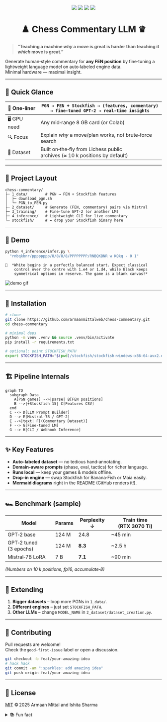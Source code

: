 
<!--  ██████╗██╗  ██╗███████╗███████╗ ██████╗██╗  ██╗     -->
<!-- ██╔════╝██║  ██║██╔════╝██╔════╝██╔════╝██║ ██╔╝     -->
<!-- ██║     ███████║█████╗  ███████╗██║     █████╔╝      -->
<!-- ██║     ██╔══██║██╔══╝  ╚════██║██║     ██╔═██╗      -->
<!-- ╚██████╗██║  ██║███████╗███████║╚██████╗██║  ██╗     -->
<!--  ╚═════╝╚═╝  ╚═╝╚══════╝╚══════╝ ╚═════╝╚═╝  ╚═╝     -->

<p align="center">
  <img src="https://img.shields.io/badge/python-3.10%2B-green?style=for-the-badge&logo=python" />
  <img src="https://img.shields.io/badge/torch-2.x-orange?style=for-the-badge&logo=pytorch" />
  <img src="https://img.shields.io/badge/stockfish-16.1-blue?style=for-the-badge&logo=gnubash" />
  <img src="https://img.shields.io/github/license/armaanmittalweb/ExplainableChess?style=for-the-badge" />
</p>

<h1 align="center">♟️  Chess Commentary LLM  ♛</h1>

> **“Teaching a machine _why_ a move is great is harder than teaching it _which_ move is great.”**

Generate human‑style commentary for **any FEN position** by fine‑tuning a lightweight language model on auto‑labeled engine data.  
Minimal hardware — maximal insight.

---

## 🌈 Quick Glance

| 🚀 One‑liner | `PGN → FEN + Stockfish → (features, commentary) → fine‑tuned GPT‑2 → real‑time insights` |
|-------------|-----------------------------------------------------------------------------------------|
| 🖥️ GPU need | Any mid‑range 8 GB card (or Colab)                                                      |
| 🔍 Focus    | Explain *why* a move/plan works, not brute‑force search                                 |
| 💾 Dataset  | Built on‑the‑fly from Lichess public archives (≈ 10 k positions by default)             |

---

## 📂 Project Layout

```text
chess-commentary/
├─ 1_data/        # PGN → FEN + Stockfish features
│  ├─ download_pgn.sh
│  └─ PGN_to_FEN.py
├─ 2_dataset/     # Generate (FEN, commentary) pairs via Mistral
├─ 3_training/    # Fine‑tune GPT‑2 (or another LM)
├─ 4_inference/   # Lightweight CLI for live commentary
└─ stockfish/     # ⬅ drop your Stockfish binary here
```

---

## 🌟 Demo

```bash
python 4_inference/infer.py \
  "rnbqkbnr/pppppppp/8/8/8/8/PPPPPPPP/RNBQKBNR w KQkq - 0 1"
```

```
🔮  *White begins in a perfectly balanced start. Expect classical
    control over the centre with 1.e4 or 1.d4, while Black keeps
    symmetrical options in reserve. The game is a blank canvas!*
```

![demo gif](https://media.giphy.com/media/v1.Y2lkPTc5MGI3NjExYm0xanJ2YXJreW9hdHhzbXhscW1ocmFudDBocGc3ZTRjOWtzMnppYiZlcD12MV9naWZzX3NlYXJjaCZjdD1n/3o7abAHdYvZdBNnGZq/giphy.gif)

---

## 🔧 Installation

```bash
# clone
git clone https://github.com/armaanmittalweb/chess-commentary.git
cd chess-commentary

# minimal deps
python -m venv .venv && source .venv/bin/activate
pip install -r requirements.txt

# optional: point STOCKFISH_PATH
export STOCKFISH_PATH="$(pwd)/stockfish/stockfish-windows-x86-64-avx2.exe"
```

---

## 🏗️  Pipeline Internals

```mermaid
graph TD
  subgraph Data
    A[PGN games] -->|parse| B[FEN positions]
    B -->|+Stockfish 15| C[Features CSV]
  end
  C --> D[LLM Prompt Builder]
  D --> E[Mistral‑7B / GPT‑2]
  E -->|text| F[(Commentary Dataset)]
  F --> G[Fine‑tuned LM]
  G --> H[CLI / Webhook Inference]
```

---

## ✨ Key Features

- **Auto‑labeled dataset** — no tedious hand‑annotating.
- **Domain‑aware prompts** (phase, eval, tactics) for richer language.
- **Runs local** — keep your games & models offline.
- **Drop‑in engine** — swap Stockfish for Banana‑Fish or Maia easily.
- **Mermaid diagrams** right in the README (GitHub renders it!).

---

## 🏎️  Benchmark (sample)

| Model | Params | Perplexity ↓ | Train time (RTX 3070 Ti) |
|-------|--------|-------------|--------------------------|
| GPT‑2 base        | 124 M | 24.8 |  ~45 min |
| GPT‑2 tuned (3 epochs) | 124 M | **8.3** |  ~2.5 h |
| Mistral‑7B LoRA   | 7 B  | **7.1** |  ~90 min |

*(Numbers on 10 k positions, fp16, accumulate‑8)*

---

## 🧩 Extending

1. **Bigger datasets** – loop more PGNs in `1_data/`.
2. **Different engines** – just set `STOCKFISH_PATH`.
3. **Other LLMs** – change `MODEL_NAME` in `2_dataset/dataset_creation.py`.

---

## 🤝 Contributing

Pull requests are welcome!  
Check the `good‑first‑issue` label or open a discussion.

```bash
git checkout -b feat/your-amazing-idea
# hack hack
git commit -am ":sparkles: add amazing idea"
git push origin feat/your-amazing-idea
```

---

## 📜 License

[MIT](LICENSE) © 2025 Armaan Mittal and Ishita Sharma

<details>
<summary>📚 Fun fact</summary>

> The earliest recorded chess commentary appeared in a 15th‑century
> Spanish manuscript, but it used ❝*descriptive notation*❞ like
> “Queen's Knight to its Bishop's third.”  
> We’ve come a long way—from parchment to probabilistic transformers!
</details>
